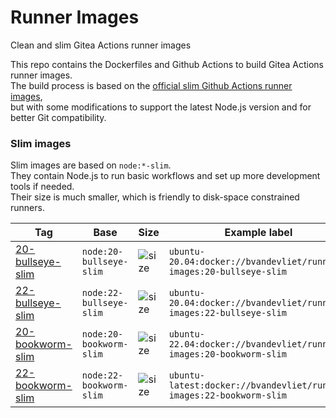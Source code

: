 # Runner Images
Clean and slim Gitea Actions runner images

This repo contains the Dockerfiles and Github Actions to build Gitea Actions runner images.  
The build process is based on the [official slim Github Actions runner images](https://gitea.com/gitea/runner-images#slim-images),  
but with some modifications to support the latest Node.js version and for better Git compatibility.  

### Slim images

Slim images are based on `node:*-slim`.  
They contain Node.js to run basic workflows and set up more development tools if needed.  
Their size is much smaller, which is friendly to disk-space constrained runners.  

| Tag | Base | Size | Example label |
| --- | ---- | ---- | ------------- |
| [20-bullseye-slim](https://hub.docker.com/r/bvandevliet/runner-images/tags?name=20-bullseye-slim&ordering=-name) | `node:20-bullseye-slim` | ![size](https://img.shields.io/docker/image-size/bvandevliet/runner-images/20-bullseye-slim?label=size) | `ubuntu-20.04:docker://bvandevliet/runner-images:20-bullseye-slim` |
| [22-bullseye-slim](https://hub.docker.com/r/bvandevliet/runner-images/tags?name=22-bullseye-slim&ordering=-name) | `node:22-bullseye-slim` | ![size](https://img.shields.io/docker/image-size/bvandevliet/runner-images/22-bullseye-slim?label=size) | `ubuntu-20.04:docker://bvandevliet/runner-images:22-bullseye-slim` |
| [20-bookworm-slim](https://hub.docker.com/r/bvandevliet/runner-images/tags?name=20-bookworm-slim&ordering=-name) | `node:20-bookworm-slim` | ![size](https://img.shields.io/docker/image-size/bvandevliet/runner-images/20-bookworm-slim?label=size) | `ubuntu-22.04:docker://bvandevliet/runner-images:20-bookworm-slim` |
| [22-bookworm-slim](https://hub.docker.com/r/bvandevliet/runner-images/tags?name=22-bookworm-slim&ordering=-name) | `node:22-bookworm-slim` | ![size](https://img.shields.io/docker/image-size/bvandevliet/runner-images/22-bookworm-slim?label=size) | `ubuntu-latest:docker://bvandevliet/runner-images:22-bookworm-slim` |
